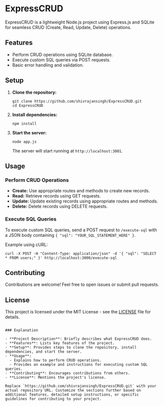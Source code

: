 # ExpressCRUD

ExpressCRUD is a lightweight Node.js project using Express.js and SQLite for seamless CRUD (Create, Read, Update, Delete) operations.

## Features

- Perform CRUD operations using SQLite database.
- Execute custom SQL queries via POST requests.
- Basic error handling and validation.

## Setup

1. **Clone the repository:**

   ```
   git clone https://github.com/shivrajansingh/ExpressCRUD.git
   cd ExpressCRUD
   ```

2. **Install dependencies:**

   ```
   npm install
   ```

3. **Start the server:**

   ```
   node app.js
   ```

   The server will start running at `http://localhost:3001`.

## Usage

### Perform CRUD Operations

- **Create:** Use appropriate routes and methods to create new records.
- **Read:** Retrieve records using GET requests.
- **Update:** Update existing records using appropriate routes and methods.
- **Delete:** Delete records using DELETE requests.

### Execute SQL Queries

To execute custom SQL queries, send a POST request to `/execute-sql` with a JSON body containing `{ "sql": "YOUR_SQL_STATEMENT_HERE" }`.

Example using cURL:

```
curl -X POST -H "Content-Type: application/json" -d '{ "sql": "SELECT * FROM users;" }' http://localhost:3000/execute-sql
```

## Contributing

Contributions are welcome! Feel free to open issues or submit pull requests.

## License

This project is licensed under the MIT License - see the [LICENSE](LICENSE) file for details.
```

### Explanation

- **Project Description**: Briefly describes what ExpressCRUD does.
- **Features**: Lists key features of the project.
- **Setup**: Provides steps to clone the repository, install dependencies, and start the server.
- **Usage**:
  - Explains how to perform CRUD operations.
  - Provides an example and instructions for executing custom SQL queries.
- **Contributing**: Encourages contributions from others.
- **License**: Mentions the project's license.

Replace `https://github.com/shivrajansingh/ExpressCRUD.git` with your actual repository URL. Customize the sections further based on additional features, detailed setup instructions, or specific guidelines for contributing to your project.